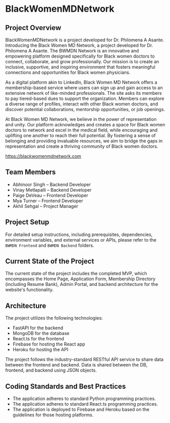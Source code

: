 # BlackWomenMDNetwork

## Project Overview

BlackWomenMDNetwork is a project developed for Dr. Philomena A Asante. Introducing the Black Women MD Network, a project developed for Dr. Philomena A Asante. The BWMDN Network is an innovative and empowering platform designed specifically for Black women doctors to connect, collaborate, and grow professionally. Our mission is to create an inclusive, supportive, and inspiring environment that fosters meaningful connections and opportunities for Black women physicians.

As a digital platform akin to LinkedIn, Black Women MD Network offers a membership-based service where users can sign up and gain access to an extensive network of like-minded professionals. The site asks its members to pay tiered-based dues to support the organization.  Members can explore a diverse range of profiles, interact with other Black women doctors, and discover potential collaborations, mentorship opportunities, or job openings.

At Black Women MD Network, we believe in the power of representation and unity. Our platform acknowledges and creates a space for Black women doctors to network and excel in the medical field, while encouraging and uplifting one another to reach their full potential. By fostering a sense of belonging and providing invaluable resources, we aim to bridge the gaps in representation and create a thriving community of Black women doctors.

https://blackwomenmdnetwork.com

## Team Members

- Abhinoor Singh – Backend Developer
- Vinay Metlapalli – Backend Developer
- Paige DeVeau – Frontend Developer
- Mya Turner – Frontend Developer
- Akhil Sehgal – Project Manager

## Project Setup

For detailed setup instructions, including prerequisites, dependencies, environment variables, and external services or APIs, please refer to the `BWMDN Frontend` and `BWMDN Backend` folders.

## Current State of the Project

The current state of the project includes the completed MVP, which encompasses the Home Page, Application Form, Membership Directory (including Resume Bank), Admin Portal, and backend architecture for the website's functionality.

## Architecture

The project utilizes the following technologies:

- FastAPI for the backend
- MongoDB for the database
- React.ts for the frontend
- Firebase for hosting the React app
- Heroku for hosting the API

The project follows the industry-standard RESTful API service to share data between the frontend and backend. Data is shared between the DB, frontend, and backend using JSON objects.

## Coding Standards and Best Practices

- The application adheres to standard Python programming practices.
- The application adheres to standard React.ts programming practices.
- The application is deployed to Firebase and Heroku based on the guidelines for those hosting platforms.
